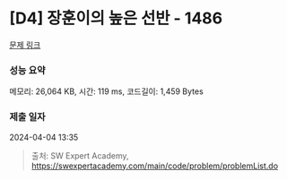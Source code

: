 # [D4] 장훈이의 높은 선반 - 1486 

[문제 링크](https://swexpertacademy.com/main/code/problem/problemDetail.do?contestProbId=AV2b7Yf6ABcBBASw) 

### 성능 요약

메모리: 26,064 KB, 시간: 119 ms, 코드길이: 1,459 Bytes

### 제출 일자

2024-04-04 13:35



> 출처: SW Expert Academy, https://swexpertacademy.com/main/code/problem/problemList.do